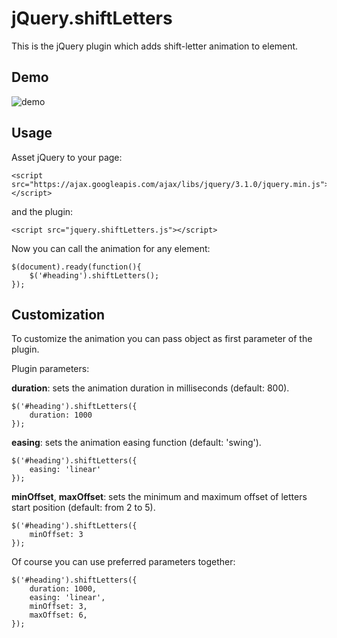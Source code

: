 # jQuery.shiftLetters

This is the jQuery plugin which adds shift-letter animation to element.

## Demo

![demo](https://raw.githubusercontent.com/aziev/jQuery.shiftLetters/master/demo.gif)

## Usage

Asset jQuery to your page:
```
<script src="https://ajax.googleapis.com/ajax/libs/jquery/3.1.0/jquery.min.js"></script>
```
and the plugin:
```
<script src="jquery.shiftLetters.js"></script>
```
Now you can call the animation for any element:
```
$(document).ready(function(){
    $('#heading').shiftLetters();
});
```

## Customization

To customize the animation you can pass object as first parameter of the plugin.

Plugin parameters:

**duration**: sets the animation duration in milliseconds (default: 800).
```
$('#heading').shiftLetters({
    duration: 1000
});
```

**easing**: sets the animation easing function (default: 'swing').
```
$('#heading').shiftLetters({
    easing: 'linear'
});
```

**minOffset**, **maxOffset**: sets the minimum and maximum offset of letters start position (default: from 2 to 5).
```
$('#heading').shiftLetters({
    minOffset: 3
});
```

Of course you can use preferred parameters together:
```
$('#heading').shiftLetters({
    duration: 1000,
    easing: 'linear',
    minOffset: 3,
    maxOffset: 6,
});
```
